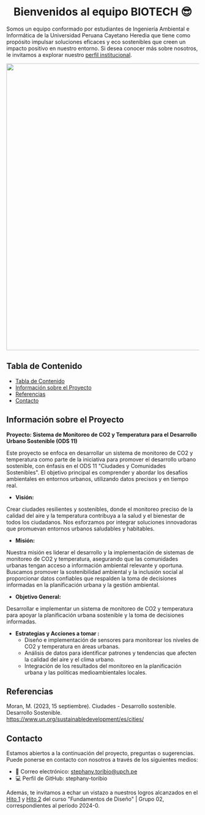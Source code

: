 <h1 align="center">Bienvenidos al equipo BIOTECH 😎</h1>

Somos un equipo conformado por estudiantes de Ingeniería Ambiental e Informática de la Universidad Peruana Cayetano Heredia que tiene como propósito impulsar soluciones eficaces y eco sostenibles que creen un impacto positivo en nuestro entorno.
Si desea conocer más sobre nosotros, le invitamos a explorar nuestro
<a href="https://github.com/stephany-toribio/Repositorio-BioTech/blob/main/FdD/Entregables/E01SobreNosotros.md" target="_blank">perfil institucional</a>.

<p align="center"><img src="https://github.com/stephany-toribio/Repositorio-BioTech/blob/main/Imagenes/GrupalBioTech.jpg" width="750" style="margin: auto;"></p>

## Tabla de Contenido
- [Tabla de Contenido](#tabla-de-contenido)
- [Información sobre el Proyecto](#información-sobre-el-proyecto)
- [Referencias](#referencias)
- [Contacto](#contacto)

## Información sobre el Proyecto

**Proyecto: Sistema de Monitoreo de CO2 y Temperatura para el Desarrollo Urbano Sostenible (ODS 11)**

Este proyecto se enfoca en desarrollar un sistema de monitoreo de CO2 y temperatura como parte de la iniciativa para promover el desarrollo urbano sostenible, con énfasis en el ODS 11 "Ciudades y Comunidades Sostenibles". El objetivo principal es comprender y abordar los desafíos ambientales en entornos urbanos, utilizando datos precisos y en tiempo real.

- **Visión:**

Crear ciudades resilientes y sostenibles, donde el monitoreo preciso de la calidad del aire y la temperatura contribuya a la salud y el bienestar de todos los ciudadanos. Nos esforzamos por integrar soluciones innovadoras que promuevan entornos urbanos saludables y habitables.

- **Misión:**

Nuestra misión es liderar el desarrollo y la implementación de sistemas de monitoreo de CO2 y temperatura, asegurando que las comunidades urbanas tengan acceso a información ambiental relevante y oportuna. Buscamos promover la sostenibilidad ambiental y la inclusión social al proporcionar datos confiables que respalden la toma de decisiones informadas en la planificación urbana y la gestión ambiental.

- **Objetivo General:**

Desarrollar e implementar un sistema de monitoreo de CO2 y temperatura para apoyar la planificación urbana sostenible y la toma de decisiones informadas.

- **Estrategias y Acciones a tomar :**
    - Diseño e implementación de sensores para monitorear los niveles de CO2 y temperatura en áreas urbanas.
    - Análisis de datos para identificar patrones y tendencias que afecten la calidad del aire y el clima urbano.
    - Integración de los resultados del monitoreo en la planificación urbana y las políticas medioambientales locales.
## Referencias

Moran, M. (2023, 15 septiembre). Ciudades - Desarrollo sostenible. Desarrollo Sostenible. https://www.un.org/sustainabledevelopment/es/cities/ 

## Contacto 

Estamos abiertos a la continuación del proyecto, preguntas o sugerencias. Puede ponerse en contacto con nosotros a través de los siguientes medios:

- 📧 Correo electrónico: stephany.toribio@upch.pe
- 💻 Perfil de GitHub: stephany-toribio

Además, te invitamos a echar un vistazo a nuestros logros alcanzados en el [Hito 1](https://github.com/stephany-toribio/Repositorio-BioTech/blob/main/FdD/Entregables/Hitos/Hito1-BioTech.pdf) y [Hito 2](https://github.com/stephany-toribio/Repositorio-BioTech/blob/main/FdD/Entregables/Hitos/Hito2-BioTech.pdf) del curso "Fundamentos de Diseño" | Grupo 02, correspondientes al período 2024-0.
